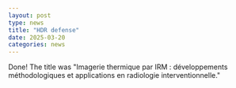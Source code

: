 ```yaml
---
layout: post
type: news
title: "HDR defense"
date: 2025-03-20
categories: news
---
```

Done! The title was "Imagerie thermique par IRM : développements méthodologiques et applications en radiologie interventionnelle."